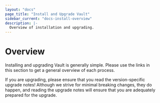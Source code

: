 ```yaml
---
layout: "docs"
page_title: "Install and Upgrade Vault"
sidebar_current: "docs-install-overview"
description: |-
  Overview of installation and upgrading.
---
```


# Overview

Installing and upgrading Vault is generally simple. Please use the links in
this section to get a general overview of each process.

If you are upgrading, please ensure that you read the version-specific upgrade
notes! Although we strive for minimal breaking changes, they do happen, and
reading the upgrade notes will ensure that you are adequately prepared for the
upgrade.
